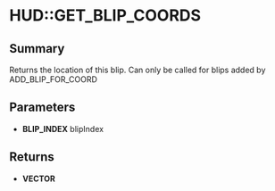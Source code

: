 # HUD::GET_BLIP_COORDS

## Summary
Returns the location of this blip. Can only be called for blips added by ADD_BLIP_FOR_COORD

## Parameters
* **BLIP_INDEX** blipIndex

## Returns
* **VECTOR**